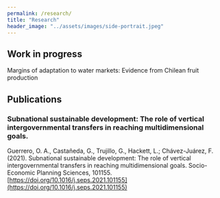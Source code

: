```yaml
---
permalink: /research/
title: "Research"
header_image: "../assets/images/side-portrait.jpeg"
---
```


## Work in progress
Margins of adaptation to water markets: Evidence from Chilean fruit production

## Publications
### Subnational sustainable development: The role of vertical intergovernmental transfers in reaching multidimensional goals.
Guerrero, O. A., Castañeda, G., Trujillo, G., Hackett, L.; Chávez-Juárez, F. (2021). Subnational sustainable development: The role of vertical intergovernmental transfers in reaching multidimensional goals. Socio-Economic Planning Sciences, 101155. [https://doi.org/10.1016/j.seps.2021.101155](https://doi.org/10.1016/j.seps.2021.101155)


